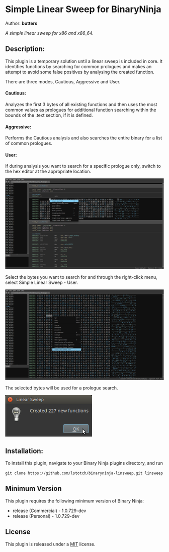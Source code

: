 # Simple Linear Sweep for BinaryNinja
Author: **butters**

_A simple linear sweep for x86 and x86_64._

## Description:

This plugin is a temporary solution until a linear sweep is included in core. It identifies functions by searching for common prologues and makes an attempt to avoid some false positives by analysing the created function. 

There are three modes, Cautious, Aggressive and User.

#### Cautious:
Analyzes the first 3 bytes of all existing functions and then uses the most common values as prologues for additional function searching within the bounds of the .text section, if it is defined.

#### Aggressive:
Performs the Cautious analysis and also searches the entire binary for a list of common prologues.
 
#### User:
If during analysis you want to search for a specific prologue only, switch to the hex editor at the appropriate location.

![Select](screenshots/1.png)


Select the bytes you want to search for and through the right-click menu, select Simple Linear Sweep - User.

![Select](screenshots/2.png)


The selected bytes will be used for a prologue search.

![Select](screenshots/3.png)

## Installation:

To install this plugin, navigate to your Binary Ninja plugins directory, and run

```git clone https://github.com/lstotch/binaryninja-linsweep.git linsweep```

## Minimum Version

This plugin requires the following minimum version of Binary Ninja:

 * release (Commercial) - 1.0.729-dev
 * release (Personal) - 1.0.729-dev

## License

This plugin is released under a [MIT](LICENSE) license.

